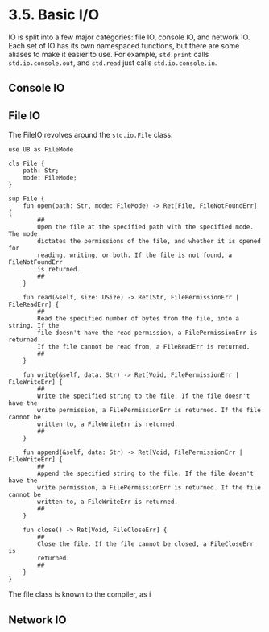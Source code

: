 # 3.5. Basic I/O

IO is split into a few major categories: file IO, console IO, and network IO. Each set of IO has its own namespaced 
functions, but there are some aliases to make it easier to use. For example, `std.print` calls `std.io.console.out`,
and `std.read` just calls `std.io.console.in`.

## Console IO


## File IO
The FileIO revolves around the `std.io.File` class:

```
use U8 as FileMode

cls File {
    path: Str;
    mode: FileMode;
}

sup File {
    fun open(path: Str, mode: FileMode) -> Ret[File, FileNotFoundErr] {
        ##
        Open the file at the specified path with the specified mode. The mode
        dictates the permissions of the file, and whether it is opened for
        reading, writing, or both. If the file is not found, a FileNotFoundErr
        is returned.
        ##
    }
    
    fun read(&self, size: USize) -> Ret[Str, FilePermissionErr | FileReadErr] {
        ##
        Read the specified number of bytes from the file, into a string. If the
        file doesn't have the read permission, a FilePermissionErr is returned.
        If the file cannot be read from, a FileReadErr is returned.
        ##
    }
    
    fun write(&self, data: Str) -> Ret[Void, FilePermissionErr | FileWriteErr] {
        ##
        Write the specified string to the file. If the file doesn't have the
        write permission, a FilePermissionErr is returned. If the file cannot be
        written to, a FileWriteErr is returned.
        ##
    }
    
    fun append(&self, data: Str) -> Ret[Void, FilePermissionErr | FileWriteErr] {
        ##
        Append the specified string to the file. If the file doesn't have the
        write permission, a FilePermissionErr is returned. If the file cannot be
        written to, a FileWriteErr is returned.
        ##
    }
    
    fun close() -> Ret[Void, FileCloseErr] {
        ##
        Close the file. If the file cannot be closed, a FileCloseErr is
        returned.
        ##
    }
}
```

The file class is known to the compiler, as i

## Network IO
